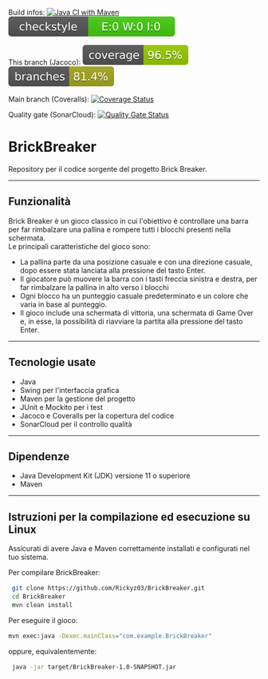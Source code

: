 Build infos: [![Java CI with Maven](https://github.com/Rickyz03/BrickBreaker/actions/workflows/build.yml/badge.svg)](https://github.com/Rickyz03/BrickBreaker/actions/workflows/build.yml)
![checkstyle](.github/ReadmeBadges/checkstyle-result.svg)

This branch (Jacoco):
![coverage](.github/ReadmeBadges/jacoco.svg)
![branches_coverage](.github/ReadmeBadges/branches.svg)

Main branch (Coveralls): [![Coverage Status](https://coveralls.io/repos/github/Rickyz03/BrickBreaker/badge.svg?branch=main)](https://coveralls.io/github/Rickyz03/BrickBreaker?branch=main)

Quality gate (SonarCloud): [![Quality Gate Status](https://sonarcloud.io/api/project_badges/measure?project=Rickyz03_BrickBreaker&metric=alert_status)](https://sonarcloud.io/summary/new_code?id=Rickyz03_BrickBreaker)
# BrickBreaker

Repository per il codice sorgente del progetto Brick Breaker.

<hr/>

## Funzionalità
Brick Breaker è un gioco classico in cui l'obiettivo è controllare una barra per far rimbalzare una pallina e rompere tutti i blocchi presenti nella schermata.
<br/>
Le principali caratteristiche del gioco sono:
- La pallina parte da una posizione casuale e con una direzione casuale, dopo essere stata lanciata alla pressione del tasto Enter.
- Il giocatore può muovere la barra con i tasti freccia sinistra e destra, per far rimbalzare la pallina in alto verso i blocchi
- Ogni blocco ha un punteggio casuale predeterminato e un colore che varia in base al punteggio.
- Il gioco include una schermata di vittoria, una schermata di Game Over e, in esse, la possibilità di riavviare la partita alla pressione del tasto Enter.

<hr/>

## Tecnologie usate
* Java
* Swing per l'interfaccia grafica
* Maven per la gestione del progetto
* JUnit e Mockito per i test
* Jacoco e Coveralls per la copertura del codice
* SonarCloud per il controllo qualità

<hr/>

## Dipendenze
* Java Development Kit (JDK) versione 11 o superiore
* Maven

<hr/>

## Istruzioni per la compilazione ed esecuzione su Linux
Assicurati di avere Java e Maven correttamente installati e configurati nel tuo sistema.  

Per compilare BrickBreaker:

```bash
 git clone https://github.com/Rickyz03/BrickBreaker.git
 cd BrickBreaker
 mvn clean install
```
Per eseguire il gioco:
```bash
mvn exec:java -Dexec.mainClass="com.example.BrickBreaker"
```
oppure, equivalentemente:
```bash
 java -jar target/BrickBreaker-1.0-SNAPSHOT.jar
```
